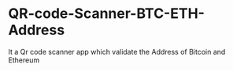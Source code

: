 # QR-code-Scanner-BTC-ETH-Address
It a Qr code scanner app which validate the Address of Bitcoin and Ethereum
